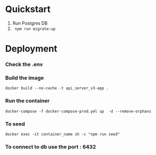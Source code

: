# Quickstart
1. Run Postgres DB   
2. `` npm run migrate:up``

# Deployment
### Check the .env
### Build the image
``` docker build --no-cache -t api_server_v3-app .  ```
### Run the container
``` docker-compose -f docker-compose-prod.yml up  -d --remove-orphans ```
### To seed 
``` docker exec -it container_name sh -c "npm run seed" ```
### To connect to db use the port : 6432
